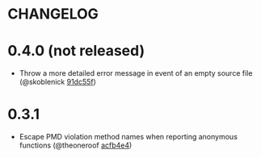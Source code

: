 # CHANGELOG

# 0.4.0 (not released)

- Throw a more detailed error message in event of an empty source file
(@skoblenick [91dc55f](https://github.com/vigetlabs/grunt-complexity/pull/37/commits/91dc55fa05eea28e78acac2882867c79cc21abc5))

# 0.3.1

- Escape PMD violation method names when reporting anonymous functions
  (@theoneroof [acfb4e4](https://github.com/theoneroof/grunt-complexity/commit/acfb4e49c363811eb1ee8bae76ebb74442161c76))
